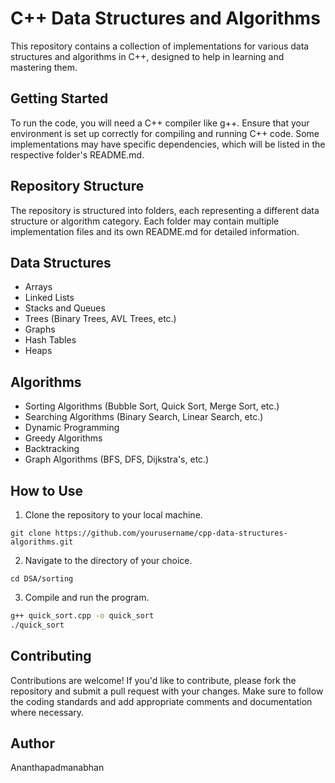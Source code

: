 # C++ Data Structures and Algorithms
This repository contains a collection of implementations for various data structures and algorithms in C++, designed to help in learning and mastering them.

## Getting Started
To run the code, you will need a C++ compiler like g++. Ensure that your environment is set up correctly for compiling and running C++ code. Some implementations may have specific dependencies, which will be listed in the respective folder's README.md.

## Repository Structure
The repository is structured into folders, each representing a different data structure or algorithm category. Each folder may contain multiple implementation files and its own README.md for detailed information.

## Data Structures
- Arrays
- Linked Lists
- Stacks and Queues
- Trees (Binary Trees, AVL Trees, etc.)
- Graphs
- Hash Tables
- Heaps

## Algorithms
- Sorting Algorithms (Bubble Sort, Quick Sort, Merge Sort, etc.)
- Searching Algorithms (Binary Search, Linear Search, etc.)
- Dynamic Programming
- Greedy Algorithms
- Backtracking
- Graph Algorithms (BFS, DFS, Dijkstra's, etc.)

## How to Use

1. Clone the repository to your local machine.
```
git clone https://github.com/yourusername/cpp-data-structures-algorithms.git
```

2. Navigate to the directory of your choice.

```
cd DSA/sorting
```

3. Compile and run the program.

```bash
g++ quick_sort.cpp -o quick_sort
./quick_sort
```

## Contributing

Contributions are welcome! If you'd like to contribute, please fork the repository and submit a pull request with your changes. Make sure to follow the coding standards and add appropriate comments and documentation where necessary.

## Author
Ananthapadmanabhan


